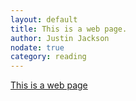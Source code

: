 ```yaml
---
layout: default
title: This is a web page.
author: Justin Jackson
nodate: true
category: reading
---
```

[This is a web page](https://justinjackson.ca/words.html)